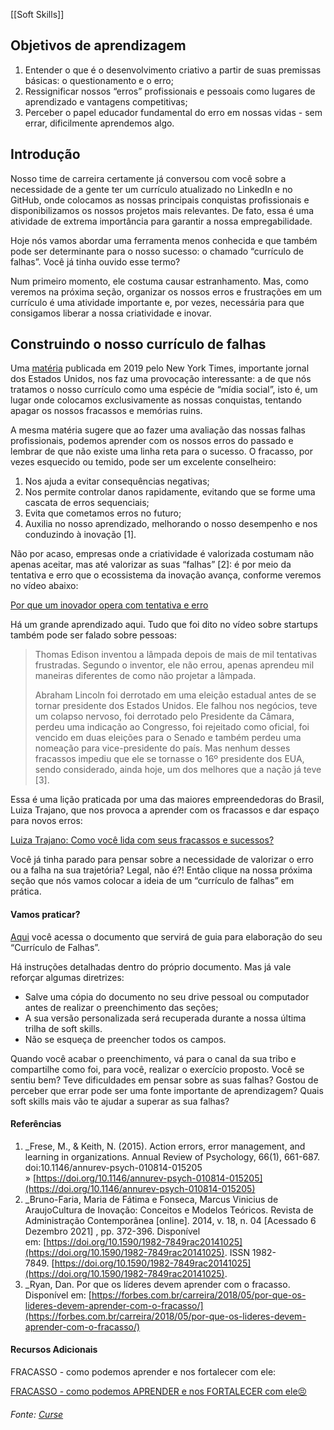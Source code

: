 [[Soft Skills]]

## Objetivos de aprendizagem

1.  Entender o que é o desenvolvimento criativo a partir de suas premissas básicas: o questionamento e o erro;
2.  Ressignificar nossos “erros” profissionais e pessoais como lugares de aprendizado e vantagens competitivas;
3.  Perceber o papel educador fundamental do erro em nossas vidas - sem errar, dificilmente aprendemos algo.

## Introdução

Nosso time de carreira certamente já conversou com você sobre a necessidade de a gente ter um currículo atualizado no LinkedIn e no GitHub, onde colocamos as nossas principais conquistas profissionais e disponibilizamos os nossos projetos mais relevantes. De fato, essa é uma atividade de extrema importância para garantir a nossa empregabilidade.

Hoje nós vamos abordar uma ferramenta menos conhecida e que também pode ser determinante para o nosso sucesso: o chamado “currículo de falhas”. Você já tinha ouvido esse termo?

Num primeiro momento, ele costuma causar estranhamento. Mas, como veremos na próxima seção, organizar os nossos erros e frustrações em um currículo é uma atividade importante e, por vezes, necessária para que consigamos liberar a nossa criatividade e inovar.

## Construindo o nosso currículo de falhas

Uma [matéria](https://www.nytimes.com/2019/02/03/smarter-living/failure-resume.html) publicada em 2019 pelo New York Times, importante jornal dos Estados Unidos, nos faz uma provocação interessante: a de que nós tratamos o nosso currículo como uma espécie de “mídia social”, isto é, um lugar onde colocamos exclusivamente as nossas conquistas, tentando apagar os nossos fracassos e memórias ruins.

A mesma matéria sugere que ao fazer uma avaliação das nossas falhas profissionais, podemos aprender com os nossos erros do passado e lembrar de que não existe uma linha reta para o sucesso. O fracasso, por vezes esquecido ou temido, pode ser um excelente conselheiro:

1.  Nos ajuda a evitar consequências negativas;
2.  Nos permite controlar danos rapidamente, evitando que se forme uma cascata de erros sequenciais;
3.  Evita que cometamos erros no futuro;
4.  Auxilia no nosso aprendizado, melhorando o nosso desempenho e nos conduzindo à inovação [1].

Não por acaso, empresas onde a criatividade é valorizada costumam não apenas aceitar, mas até valorizar as suas “falhas” [2]: é por meio da tentativa e erro que o ecossistema da inovação avança, conforme veremos no vídeo abaixo:

[Por que um inovador opera com tentativa e erro](https://www.youtube.com/c/exame_1)

Há um grande aprendizado aqui. Tudo que foi dito no vídeo sobre startups também pode ser falado sobre pessoas:

> Thomas Edison inventou a lâmpada depois de mais de mil tentativas frustradas. Segundo o inventor, ele não errou, apenas aprendeu mil maneiras diferentes de como não projetar a lâmpada.
> 
> Abraham Lincoln foi derrotado em uma eleição estadual antes de se tornar presidente dos Estados Unidos. Ele falhou nos negócios, teve um colapso nervoso, foi derrotado pelo Presidente da Câmara, perdeu uma indicação ao Congresso, foi rejeitado como oficial, foi vencido em duas eleições para o Senado e também perdeu uma nomeação para vice-presidente do país. Mas nenhum desses fracassos impediu que ele se tornasse o 16º presidente dos EUA, sendo considerado, ainda hoje, um dos melhores que a nação já teve [3].

Essa é uma lição praticada por uma das maiores empreendedoras do Brasil, Luiza Trajano, que nos provoca a aprender com os fracassos e dar espaço para novos erros:

[Luiza Trajano: Como você lida com seus fracassos e sucessos?](https://www.youtube.com/c/NaPraticaBR)

Você já tinha parado para pensar sobre a necessidade de valorizar o erro ou a falha na sua trajetória? Legal, não é?! Então clique na nossa próxima seção que nós vamos colocar a ideia de um “currículo de falhas” em prática.

#### Vamos praticar?

[Aqui](https://docs.google.com/document/d/1Yh3GygBEI88-vcXJbtFPJo1888nIXWt2ADSgFTBMH-Y/edit?usp=sharing) você acessa o documento que servirá de guia para elaboração do seu “Currículo de Falhas”.

Há instruções detalhadas dentro do próprio documento. Mas já vale reforçar algumas diretrizes:

-   Salve uma cópia do documento no seu drive pessoal ou computador antes de realizar o preenchimento das seções;
-   A sua versão personalizada será recuperada durante a nossa última trilha de soft skills.
-   Não se esqueça de preencher todos os campos.

Quando você acabar o preenchimento, vá para o canal da sua tribo e compartilhe como foi, para você, realizar o exercício proposto. Você se sentiu bem? Teve dificuldades em pensar sobre as suas falhas? Gostou de perceber que errar pode ser uma fonte importante de aprendizagem? Quais soft skills mais vão te ajudar a superar as sua falhas?

#### Referências

1.  _Frese, M., & Keith, N. (2015). Action errors, error management, and learning in organizations. Annual Review of Psychology, 66(1), 661-687. doi:10.1146/annurev-psych-010814-015205 » [https://doi.org/10.1146/annurev-psych-010814-015205](https://doi.org/10.1146/annurev-psych-010814-015205)
2.  _Bruno-Faria, Maria de Fátima e Fonseca, Marcus Vinicius de AraujoCultura de Inovação: Conceitos e Modelos Teóricos. Revista de Administração Contemporânea [online]. 2014, v. 18, n. 04 [Acessado 6 Dezembro 2021] , pp. 372-396. Disponível em: [https://doi.org/10.1590/1982-7849rac20141025](https://doi.org/10.1590/1982-7849rac20141025). ISSN 1982-7849. [https://doi.org/10.1590/1982-7849rac20141025](https://doi.org/10.1590/1982-7849rac20141025).
3.  _Ryan, Dan. Por que os líderes devem aprender com o fracasso. Disponível em: [https://forbes.com.br/carreira/2018/05/por-que-os-lideres-devem-aprender-com-o-fracasso/](https://forbes.com.br/carreira/2018/05/por-que-os-lideres-devem-aprender-com-o-fracasso/)

#### Recursos Adicionais

FRACASSO - como podemos aprender e nos fortalecer com ele:

[FRACASSO - como podemos APRENDER e nos FORTALECER com ele😣](https://www.youtube.com/c/AdrianaCubas)

###### Fonte: [Curse](https://app.betrybe.com/learn/course/5e938f69-6e32-43b3-9685-c936530fd326/module/2e0692c9-e226-4e95-860a-b4cad80e3c3c/section/095ce2ea-142a-4408-9fb4-70f93a234914/day/b9c585fd-ef5c-4c10-8cbb-493f1e4f3866/lesson/7ccefb5f-f5e9-430f-b234-164df5228643) 

